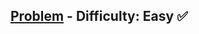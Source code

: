 [Problem](https://www.hackerrank.com/challenges/30-linked-list/problem) - Difficulty: Easy :white_check_mark:
---
